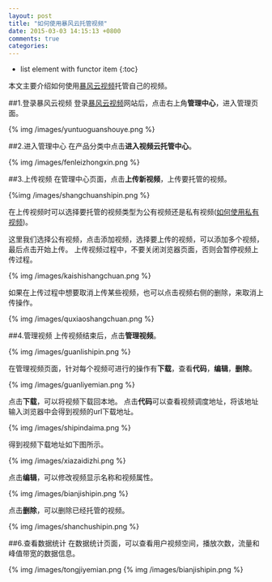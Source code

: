 ```yaml
---
layout: post
title: "如何使用暴风云托管视频"
date: 2015-03-03 14:15:13 +0800
comments: true
categories: 
---
```


* list element with functor item
{:toc}

本文主要介绍如何使用[暴风云视频](http://www.baofengcloud.com)托管自己的视频。
<!--more-->

##1.登录暴风云视频
登录[暴风云视频](http://www.baofengcloud.com)网站后，点击右上角**管理中心**，进入管理页面。

{% img /images/yuntuoguanshouye.png %}

##2.进入管理中心
在产品分类中点击**进入视频云托管中心**。

{% img /images/fenleizhongxin.png %}

##3.上传视频
在管理中心页面，点击**上传新视频**，上传要托管的视频。

{%img /images/shangchuanshipin.png %}

在上传视频时可以选择要托管的视频类型为公有视频还是私有视频([如何使用私有视频](http://www.baofengcloud.com/help/faq.html))。

这里我们选择公有视频，点击添加视频，选择要上传的视频，可以添加多个视频，最后点击开始上传。
上传视频过程中，不要关闭浏览器页面，否则会暂停视频上传过程。

{% img /images/kaishishangchuan.png %}

如果在上传过程中想要取消上传某些视频，也可以点击视频右侧的删除，来取消上传操作。

{% img /images/quxiaoshangchuan.png %}

##4.管理视频
上传视频结束后，点击**管理视频**。

{% img /images/guanlishipin.png %}

在管理视频页面，针对每个视频可进行的操作有**下载**，查看**代码**，**编辑**，**删除**。

{% img /images/guanliyemian.png %}

点击**下载**，可以将视频下载回本地。
点击**代码**可以查看视频调度地址，将该地址输入浏览器中会得到视频的url下载地址。

{% img /images/shipindaima.png %}

得到视频下载地址如下图所示。

{% img /images/xiazaidizhi.png %}

点击**编辑**，可以修改视频显示名称和视频属性。

{% img /images/bianjishipin.png %}

点击**删除**，可以删除已经托管的视频。

{% img /images/shanchushipin.png %}

##6.查看数据统计
在数据统计页面，可以查看用户视频空间，播放次数，流量和峰值带宽的数据信息。

{% img /images/tongjiyemian.png {% img /images/bianjishipin.png %}

